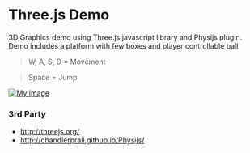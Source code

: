 Three.js Demo
=============

3D Graphics demo using Three.js javascript library and Physijs plugin.
Demo includes a platform with few boxes and player controllable ball.
> W, A, S, D = Movement

> Space = Jump


[![My image](http://i.imgur.com/KLLtU6s.png)](http://synecy.github.io/threejsdemo/)

### 3rd Party

* http://threejs.org/
* http://chandlerprall.github.io/Physijs/

